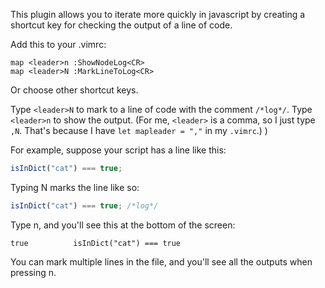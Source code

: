 This plugin allows you to iterate more quickly in javascript by creating a
shortcut key for checking the output of a line of code.

Add this to your .vimrc:

```vim
map <leader>n :ShowNodeLog<CR>
map <leader>N :MarkLineToLog<CR>
```

Or choose other shortcut keys.

Type `<leader>N` to mark to a line of code with the comment `/*log*/`. Type
`<leader>n` to show the output. (For me, `<leader>` is a comma, so I just type
`,N`. That's because I have `let mapleader = ","` in my `.vimrc`.)
)

For example, suppose your script has a line like this:

```js
isInDict("cat") === true;
```

Typing <leader>N marks the line like so:

```js
isInDict("cat") === true; /*log*/
```

Type <leader>n, and you'll see this at the bottom of the screen:

```
true          isInDict("cat") === true
```

You can mark multiple lines in the file, and you'll see all the outputs when
pressing <leader>n.
